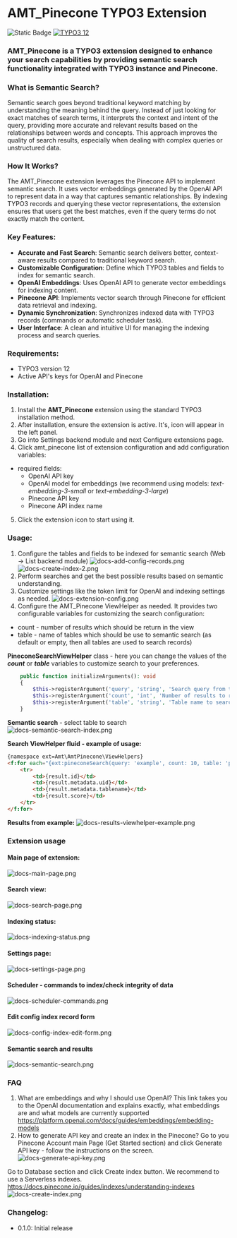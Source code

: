
# AMT_Pinecone TYPO3 Extension
![Static Badge](https://img.shields.io/badge/stable_version-0.1.0-blue)
[![TYPO3 12](https://img.shields.io/badge/TYPO3-12-orange.svg?style=flat-square)](https://get.typo3.org/version/12)

### AMT_Pinecone is a TYPO3 extension designed to enhance your search capabilities by providing semantic search functionality integrated with TYPO3 instance and Pinecone.

### What is Semantic Search?

Semantic search goes beyond traditional keyword matching by understanding the meaning behind the query. Instead of just looking for exact matches of search terms, it interprets the context and intent of the query, providing more accurate and relevant results based on the relationships between words and concepts. This approach improves the quality of search results, especially when dealing with complex queries or unstructured data.

### How It Works?

The AMT_Pinecone extension leverages the Pinecone API to implement semantic search. It uses vector embeddings generated by the OpenAI API to represent data in a way that captures semantic relationships. By indexing TYPO3 records and querying these vector representations, the extension ensures that users get the best matches, even if the query terms do not exactly match the content.

### Key Features:
- **Accurate and Fast Search**: Semantic search delivers better, context-aware results compared to traditional keyword search.
- **Customizable Configuration**: Define which TYPO3 tables and fields to index for semantic search.
- **OpenAI Embeddings**: Uses OpenAI API to generate vector embeddings for indexing content.
- **Pinecone API**: Implements vector search through Pinecone for efficient data retrieval and indexing.
- **Dynamic Synchronization**: Synchronizes indexed data with TYPO3 records (commands or automatic scheduler task).
- **User Interface**: A clean and intuitive UI for managing the indexing process and search queries.

### Requirements:
- TYPO3 version 12
- Active API's keys for OpenAI and Pinecone

### Installation:
1. Install the **AMT_Pinecone** extension using the standard TYPO3 installation method.
2. After installation, ensure the extension is active. It's, icon will appear in the left panel.
3. Go into Settings backend module and next Configure extensions page.
4. Click amt_pinecone list of extension configuration and add configuration variables:
- required fields: 
  - OpenAI API key 
  - OpenAI model for embeddings (we recommend using models: _text-embedding-3-small_ or _text-embedding-3-large_)  
  - Pinecone API key
  - Pinecone API index name
5. Click the extension icon to start using it.

### Usage:
1. Configure the tables and fields to be indexed for semantic search (Web -> List backend module)
![docs-add-config-records.png](Resources/Public/Screenshots/docs-add-config-records.png)
![docs-create-index-2.png](Resources/Public/Screenshots/docs-create-index-2.png)
2. Perform searches and get the best possible results based on semantic understanding.
3. Customize settings like the token limit for OpenAI and indexing settings as needed.
![docs-extension-config.png](Resources/Public/Screenshots/docs-extension-config.png)
4. Configure the AMT_Pinecone ViewHelper as needed. It provides two configurable variables for customizing the search configuration:
- count - number of results which should be return in the view
- table - name of tables which should be use to semantic search (as default or empty, then all tables are used to search records)

**PineconeSearchViewHelper** class - here you can change the values of the _**count**_ or _**table**_ variables to customize search to your preferences.
```php
    public function initializeArguments(): void
    {
        $this->registerArgument('query', 'string', 'Search query from the user input', true);
        $this->registerArgument('count', 'int', 'Number of results to return', false, 10);
        $this->registerArgument('table', 'string', 'Table name to search from', false, '');
    }
```

**Semantic search** - select table to search
![docs-semantic-search-index.png](Resources/Public/Screenshots/docs-semantic-search-index.png)

**Search ViewHelper fluid - example of usage:**
```html
{namespace ext=Amt\AmtPinecone\ViewHelpers}
<f:for each="{ext:pineconeSearch(query: 'example', count: 10, table: 'pages')}" as="result">
    <tr>
        <td>{result.id}</td>
        <td>{result.metadata.uid}</td>
        <td>{result.metadata.tablename}</td>
        <td>{result.score}</td>
    </tr>
</f:for>
```
**Results from example:**
![docs-results-viewhelper-example.png](Resources/Public/Screenshots/docs-results-viewhelper-example.png)

### Extension usage

#### Main page of extension:
![docs-main-page.png](Resources/Public/Screenshots/docs-main-page.png)

#### Search view:
![docs-search-page.png](Resources/Public/Screenshots/docs-search-page.png)

#### Indexing status:
![docs-indexing-status.png](Resources/Public/Screenshots/docs-indexing-status.png)

#### Settings page:
![docs-settings-page.png](Resources/Public/Screenshots/docs-settings-page.png)

#### Scheduler - commands to index/check integrity of data
![docs-scheduler-commands.png](Resources/Public/Screenshots/docs-scheduler-commands.png)

#### Edit config index record form
![docs-config-index-edit-form.png](Resources/Public/Screenshots/docs-config-index-edit-form.png)

#### Semantic search and results
![docs-semantic-search.png](Resources/Public/Screenshots/docs-semantic-search.png)

### FAQ
1. What are embeddings and why I should use OpenAI? 
This link takes you to the OpenAI documentation and explains exactly, what embeddings are and what models are currently supported 
https://platform.openai.com/docs/guides/embeddings/embedding-models
2. How to generate API key and create an index in the Pinecone?
Go to you Pinecone Account main Page (Get Started section) and click Generate API key - follow the instructions on the screen.
![docs-generate-api-key.png](Resources/Public/Screenshots/docs-generate-api-key.png)

Go to Database section and click Create index button. We recommend to use a Serverless indexes.
https://docs.pinecone.io/guides/indexes/understanding-indexes
![docs-create-index.png](Resources/Public/Screenshots/docs-create-index.png)

### Changelog:
- 0.1.0: Initial release

